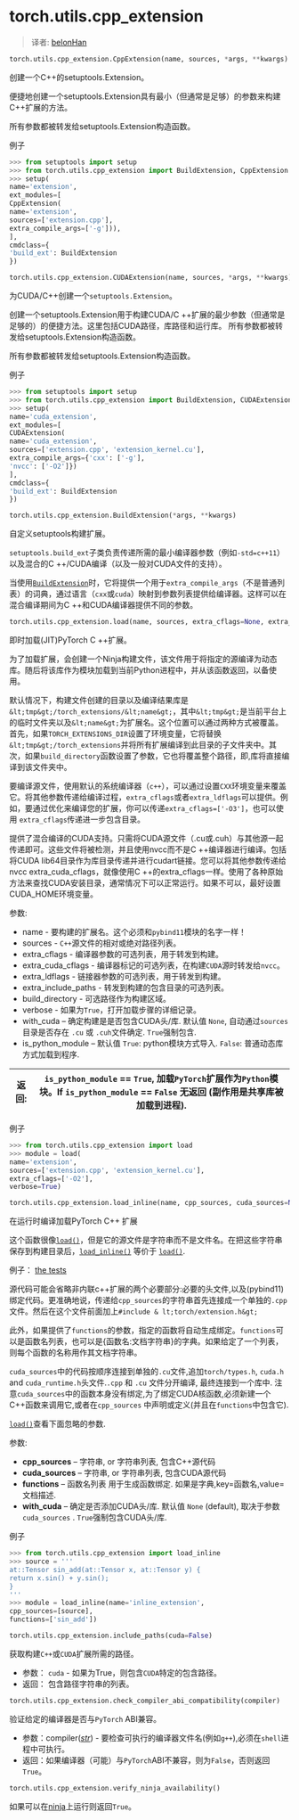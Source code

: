 

# torch.utils.cpp_extension
> 译者:  [belonHan](https://github.com/belonHan)

```py
torch.utils.cpp_extension.CppExtension(name, sources, *args, **kwargs)
```

创建一个C++的setuptools.Extension。

便捷地创建一个setuptools.Extension具有最小（但通常是足够）的参数来构建C++扩展的方法。

所有参数都被转发给setuptools.Extension构造函数。

例子

```py
>>> from setuptools import setup
>>> from torch.utils.cpp_extension import BuildExtension, CppExtension
>>> setup(
name='extension',
ext_modules=[
CppExtension(
name='extension',
sources=['extension.cpp'],
extra_compile_args=['-g'])),
],
cmdclass={
'build_ext': BuildExtension
})

```

```py
torch.utils.cpp_extension.CUDAExtension(name, sources, *args, **kwargs)
```

为CUDA/C++创建一个`setuptools.Extension`。

创建一个setuptools.Extension用于构建CUDA/C ++扩展的最少参数（但通常是足够的）的便捷方法。这里包括CUDA路径，库路径和运行库。 所有参数都被转发给setuptools.Extension构造函数。

所有参数都被转发给setuptools.Extension构造函数。

例子

```py
>>> from setuptools import setup
>>> from torch.utils.cpp_extension import BuildExtension, CUDAExtension
>>> setup(
name='cuda_extension',
ext_modules=[
CUDAExtension(
name='cuda_extension',
sources=['extension.cpp', 'extension_kernel.cu'],
extra_compile_args={'cxx': ['-g'],
'nvcc': ['-O2']})
],
cmdclass={
'build_ext': BuildExtension
})

```

```py
torch.utils.cpp_extension.BuildExtension(*args, **kwargs)
```

自定义setuptools构建扩展。

`setuptools.build_ext`子类负责传递所需的最小编译器参数（例如`-std=c++11`）以及混合的C ++/CUDA编译（以及一般对CUDA文件的支持）。

当使用[`BuildExtension`](#torch.utils.cpp_extension.BuildExtension "torch.utils.cpp_extension.BuildExtension")时，它将提供一个用于`extra_compile_args`（不是普通列表）的词典，通过语言（`cxx`或`cuda`）映射到参数列表提供给编译器。这样可以在混合编译期间为C ++和CUDA编译器提供不同的参数。

```py
torch.utils.cpp_extension.load(name, sources, extra_cflags=None, extra_cuda_cflags=None, extra_ldflags=None, extra_include_paths=None, build_directory=None, verbose=False, with_cuda=None, is_python_module=True)
```

即时加载(JIT)PyTorch C ++扩展。

为了加载扩展，会创建一个Ninja构建文件，该文件用于将指定的源编译为动态库。随后将该库作为模块加载到当前Python进程中，并从该函数返回，以备使用。

默认情况下，构建文件创建的目录以及编译结果库是`&lt;tmp&gt;/torch_extensions/&lt;name&gt;`，其中`&lt;tmp&gt;`是当前平台上的临时文件夹以及`&lt;name&gt;`为扩展名。这个位置可以通过两种方式被覆盖。首先，如果`TORCH_EXTENSIONS_DIR`设置了环境变量，它将替换`&lt;tmp&gt;/torch_extensions`并将所有扩展编译到此目录的子文件夹中。其次，如果`build_directory`函数设置了参数，它也将覆盖整个路径，即,库将直接编译到该文件夹中。

要编译源文件，使用默认的系统编译器（`c++`），可以通过设置`CXX`环境变量来覆盖它。将其他参数传递给编译过程，`extra_cflags`或者`extra_ldflags`可以提供。例如，要通过优化来编译您的扩展，你可以传递`extra_cflags=['-O3']`，也可以使用 `extra_cflags`传递进一步包含目录。

提供了混合编译的CUDA支持。只需将CUDA源文件（.cu或.cuh）与其他源一起传递即可。这些文件将被检测，并且使用nvcc而不是C ++编译器进行编译。包括将CUDA lib64目录作为库目录传递并进行cudart链接。您可以将其他参数传递给nvcc extra_cuda_cflags，就像使用C ++的extra_cflags一样。使用了各种原始方法来查找CUDA安装目录，通常情况下可以正常运行。如果不可以，最好设置CUDA_HOME环境变量。


参数:
*   name - 要构建的扩展名。这个必须和`pybind11`模块的名字一样！
*   sources - `C++`源文件的相对或绝对路径列表。
*   extra_cflags - 编译器参数的可选列表，用于转发到构建。
*   extra_cuda_cflags - 编译器标记的可选列表，在构建`CUDA`源时转发给`nvcc`。
*   extra_ldflags - 链接器参数的可选列表，用于转发到构建。
*   extra_include_paths - 转发到构建的包含目录的可选列表。
*   build_directory - 可选路径作为构建区域。
*   verbose - 如果为`True`，打开加载步骤的详细记录。
*   with_cuda – 确定构建是是否包含CUDA头/库. 默认值 `None`, 自动通过`sources`目录是否存在 `.cu` 或 `.cuh`文件确定.  `True`强制包含.
*   is_python_module – 默认值 `True`: python模块方式导入. `False`: 普通动态库方式加载到程序.


| 返回: | `is_python_module` == `True`, 加载`PyTorch`扩展作为`Python`模块。If `is_python_module` == `False` 无返回 (副作用是共享库被加载到进程). |
| --- | --- |

例子

```py
>>> from torch.utils.cpp_extension import load
>>> module = load(
name='extension',
sources=['extension.cpp', 'extension_kernel.cu'],
extra_cflags=['-O2'],
verbose=True)

```

```py
torch.utils.cpp_extension.load_inline(name, cpp_sources, cuda_sources=None, functions=None, extra_cflags=None, extra_cuda_cflags=None, extra_ldflags=None, extra_include_paths=None, build_directory=None, verbose=False, with_cuda=None, is_python_module=True)
```

在运行时编译加载PyTorch C++ 扩展

这个函数很像[`load()`](#torch.utils.cpp_extension.load "torch.utils.cpp_extension.load")，但是它的源文件是字符串而不是文件名。在把这些字符串保存到构建目录后，[`load_inline()`](#torch.utils.cpp_extension.load_inline "torch.utils.cpp_extension.load_inline") 等价于 [`load()`](#torch.utils.cpp_extension.load "torch.utils.cpp_extension.load").

例子： [the tests](https://github.com/pytorch/pytorch/blob/master/test/test_cpp_extensions.py) 


源代码可能会省略非内联c++扩展的两个必要部分:必要的头文件,以及(pybind11)绑定代码。更准确地说，传递给`cpp_sources`的字符串首先连接成一个单独的`.cpp`文件。然后在这个文件前面加上`#include & lt;torch/extension.h&gt;`

此外，如果提供了`functions`的参数，指定的函数将自动生成绑定。`functions`可以是函数名列表，也可以是{函数名:文档字符串}的字典。如果给定了一个列表，则每个函数的名称用作其文档字符串。

`cuda_sources`中的代码按顺序连接到单独的`.cu`文件,追加`torch/types.h`, `cuda.h` and `cuda_runtime.h`头文件.`.cpp` 和 `.cu` 文件分开编译, 最终连接到一个库中. 注意`cuda_sources`中的函数本身没有绑定,为了绑定CUDA核函数,必须新建一个C++函数来调用它,或者在`cpp_sources` 中声明或定义(并且在`functions`中包含它).


[`load()`](#torch.utils.cpp_extension.load "torch.utils.cpp_extension.load")查看下面忽略的参数.

参数:

*   **cpp_sources** – 字符串, or 字符串列表, 包含C++源代码
*   **cuda_sources** – 字符串, or 字符串列表, 包含CUDA源代码
*   **functions** – 函数名列表 用于生成函数绑定. 如果是字典,key=函数名,value=文档描述.
*   **with_cuda** – 确定是否添加CUDA头/库. 默认值 `None` (default), 取决于参数`cuda_sources` . `True`强制包含CUDA头/库.



例子

```py
>>> from torch.utils.cpp_extension import load_inline
>>> source = '''
at::Tensor sin_add(at::Tensor x, at::Tensor y) {
return x.sin() + y.sin();
}
'''
>>> module = load_inline(name='inline_extension',
cpp_sources=[source],
functions=['sin_add'])

```

```py
torch.utils.cpp_extension.include_paths(cuda=False)
```

获取构建`C++`或`CUDA`扩展所需的路径。


*   参数： `cuda` - 如果为True，则包含`CUDA`特定的包含路径。
*   返回： 包含路径字符串的列表。

```py
torch.utils.cpp_extension.check_compiler_abi_compatibility(compiler)
```

验证给定的编译器是否与`PyTorch` ABI兼容。


*   参数：compiler([_str_](https://docs.python.org/3/library/stdtypes.html#str "(in Python v3.7)")) - 要检查可执行的编译器文件名(例如`g++`),必须在`shell`进程中可执行。
*   返回：如果编译器（可能）与`PyTorch`ABI不兼容，则为`False`，否则返回`True`。

```py
torch.utils.cpp_extension.verify_ninja_availability()
```

如果可以在[ninja](https://ninja-build.org/)上运行则返回`True`。

